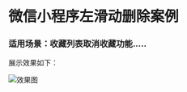 # 微信小程序左滑动删除案例

### 适用场景：收藏列表取消收藏功能.....

展示效果如下：

![效果图](http://wx2.sinaimg.cn/mw690/6ecf2da3gy1fpnric6vjtg208w08wnpg.gif)

